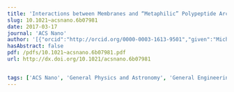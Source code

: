 ```yaml
---
title: 'Interactions between Membranes and “Metaphilic” Polypeptide Architectures with Diverse Side-Chain Populations'
slug: 10.1021~acsnano.6b07981
date: 2017-03-17
journal: 'ACS Nano'
author: '[{"orcid":"http://orcid.org/0000-0003-1613-9501","given":"Michelle W.","family":"Lee","isGerard":false,"isMember":true,"isFirst":false,"isCorresponding":false},{"given":"Ming","family":"Han","isGerard":false,"isMember":false,"isFirst":false,"isCorresponding":false},{"given":"Guilherme Volpe","family":"Bossa","isGerard":false,"isMember":false,"isFirst":false,"isCorresponding":false},{"given":"Carly","family":"Snell","isGerard":false,"isMember":false,"isFirst":false,"isCorresponding":false},{"given":"Ziyuan","family":"Song","isGerard":false,"isMember":false,"isFirst":false,"isCorresponding":false},{"given":"Haoyu","family":"Tang","isGerard":false,"isMember":false,"isFirst":false,"isCorresponding":false},{"orcid":"http://orcid.org/0000-0002-4573-0555","given":"Lichen","family":"Yin","isGerard":false,"isMember":false,"isFirst":false,"isCorresponding":false},{"given":"Jianjun","family":"Cheng","isGerard":false,"isMember":false,"isFirst":false,"isCorresponding":false},{"given":"Sylvio","family":"May","isGerard":false,"isMember":false,"isFirst":false,"isCorresponding":false},{"orcid":"http://orcid.org/0000-0003-2364-1866","given":"Erik","family":"Luijten","isGerard":false,"isMember":false,"isFirst":false,"isCorresponding":false},{"given":"Gerard C. L.","family":"Wong","isGerard":true,"isMember":true,"isFirst":false,"isCorresponding":false}]'
hasAbstract: false
pdf: /pdfs/10.1021~acsnano.6b07981.pdf
url: http://dx.doi.org/10.1021/acsnano.6b07981


tags: ['ACS Nano', 'General Physics and Astronomy', 'General Engineering', 'General Materials Science']
---
```

<!--truncate-->